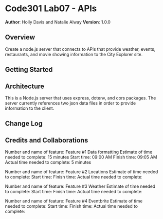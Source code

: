 # Code301 Lab07 - APIs

**Author**: Holly Davis and Natalie Alway
**Version**: 1.0.0
<!-- (increment the patch/fix version number if you make more commits past your first submission) -->

## Overview
Create a node.js server that connects to APIs that provide weather, events, restaurants, and movie showing information to the City Explorer site. 

<!-- Provide a high level overview of what this application is and why you are building it, beyond the fact that it's an assignment for this class. (i.e. What's your problem domain?) -->

## Getting Started
<!-- What are the steps that a user must take in order to build this app on their own machine and get it running? -->

## Architecture
<!-- Provide a detailed description of the application design. What technologies (languages, libraries, etc) you're using, and any other relevant design information. -->

This is a Node.js server that uses express, dotenv, and cors packages. The server currently references two json data files in order to provide information to the client. 

## Change Log

<!-- Use this area to document the iterative changes made to your application as each feature is successfully implemented. Use time stamps. Here's an examples:

01-01-2001 4:59pm - Application now has a fully-functional express server, with a GET route for the location resource.-->

## Credits and Collaborations
<!-- Give credit (and a link) to other people or resources that helped you build this application. -->

Number and name of feature: Feature #1 Data formatting
Estimate of time needed to complete: 15 minutes
Start time: 09:00 AM
Finish time: 09:05 AM
Actual time needed to complete: 5 minutes

Number and name of feature: Feature #2 Locations
Estimate of time needed to complete: 
Start time: 
Finish time: 
Actual time needed to complete: 


Number and name of feature: Feature #3 Weather
Estimate of time needed to complete: 
Start time: 
Finish time: 
Actual time needed to complete: 


Number and name of feature: Feature #4 Eventbrite
Estimate of time needed to complete: 
Start time: 
Finish time: 
Actual time needed to complete: 